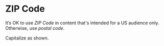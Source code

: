 # ZIP Code

It’s OK to use *ZIP Code* in content that's intended for a US audience only. Otherwise, use *postal code*.

Capitalize as shown.
